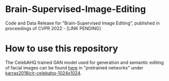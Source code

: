# Brain-Supervised-Image-Editing
Code and Data Release for "Brain-Supervised Image Editing", published in proceedings of CVPR 2022 -  [LINK PENDING]

# How to use this repository

The CelebAHQ trained GAN model used for generation and semantic editing of facial images can be found [here](https://github.com/tkarras/progressive_growing_of_gans) in "pretrained networks" under [karras2018iclr-celebahq-1024x1024](https://drive.google.com/drive/folders/15hvzxt_XxuokSmj0uO4xxMTMWVc0cIMU).
